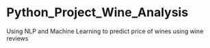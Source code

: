 # Python_Project_Wine_Analysis
Using NLP and Machine Learning to predict price of wines using wine reviews
